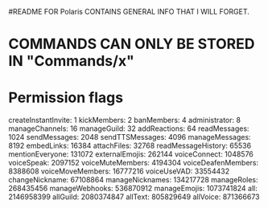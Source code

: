 #README FOR Polaris
CONTAINS GENERAL INFO THAT I WILL FORGET.


# COMMANDS CAN ONLY BE STORED IN "Commands/x"



# Permission flags
createInstantInvite: 1
kickMembers: 2
banMembers: 4
administrator: 8
manageChannels: 16
manageGuild: 32
addReactions: 64
readMessages: 1024
sendMessages: 2048
sendTTSMessages: 4096
manageMessages: 8192
embedLinks: 16384
attachFiles: 32768
readMessageHistory: 65536
mentionEveryone: 131072
externalEmojis: 262144
voiceConnect: 1048576
voiceSpeak: 2097152
voiceMuteMembers: 4194304
voiceDeafenMembers: 8388608
voiceMoveMembers: 16777216
voiceUseVAD: 33554432
changeNickname: 67108864
manageNicknames: 134217728
manageRoles: 268435456
manageWebhooks: 536870912
manageEmojis: 1073741824
all: 2146958399
allGuild: 2080374847
allText: 805829649
allVoice: 871366673
